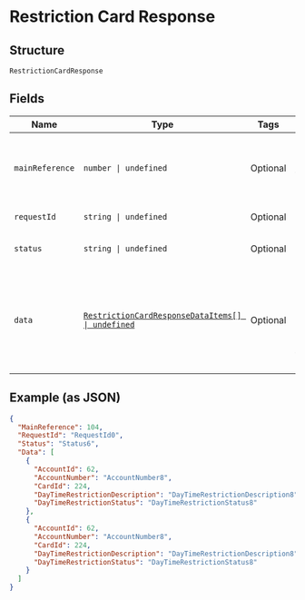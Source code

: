 
# Restriction Card Response

## Structure

`RestrictionCardResponse`

## Fields

| Name | Type | Tags | Description |
|  --- | --- | --- | --- |
| `mainReference` | `number \| undefined` | Optional | Main reference number for tracking.<br>Example: 123455 |
| `requestId` | `string \| undefined` | Optional | API Request Id |
| `status` | `string \| undefined` | Optional | API Response Status |
| `data` | [`RestrictionCardResponseDataItems[] \| undefined`](../../doc/models/restriction-card-response-data-items.md) | Optional | List of card restriction requests validated and submitted successfully for processing. |

## Example (as JSON)

```json
{
  "MainReference": 104,
  "RequestId": "RequestId0",
  "Status": "Status6",
  "Data": [
    {
      "AccountId": 62,
      "AccountNumber": "AccountNumber8",
      "CardId": 224,
      "DayTimeRestrictionDescription": "DayTimeRestrictionDescription8",
      "DayTimeRestrictionStatus": "DayTimeRestrictionStatus8"
    },
    {
      "AccountId": 62,
      "AccountNumber": "AccountNumber8",
      "CardId": 224,
      "DayTimeRestrictionDescription": "DayTimeRestrictionDescription8",
      "DayTimeRestrictionStatus": "DayTimeRestrictionStatus8"
    }
  ]
}
```

